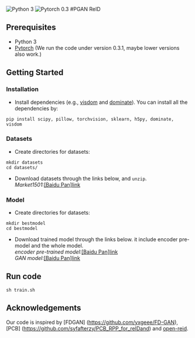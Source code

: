 ![Python 3](https://img.shields.io/badge/python-3-green.svg) ![Pytorch 0.3](https://img.shields.io/badge/pytorch-0.3-blue.svg)
#PGAN
ReID 
## Prerequisites
- Python 3
- [Pytorch](https://pytorch.org/) (We run the code under version 0.3.1, maybe lower versions also work.)

## Getting Started

### Installation
- Install dependencies (e.g., [visdom](https://github.com/facebookresearch/visdom) and [dominate](https://github.com/Knio/dominate)). You can install all the dependencies by:
```
pip install scipy, pillow, torchvision, sklearn, h5py, dominate, visdom
```
### Datasets
- Create directories for datasets:
```
mkdir datasets
cd datasets/
```
- Download datasets through the links below, and `unzip`.  
*Market1501*:[[Baidu Pan]link](https://pan.baidu.com/s/1XN5EyIFHcOxATezcWbVLTA)  

### Model
- Create directories for datasets:
```
mkdir bestmodel
cd bestmodel
```
- Download trained model through the links below. it include encoder pre-model and the whole model.  
*encoder pre-trained model*:[[Baidu Pan]link](https://pan.baidu.com/s/1T626WlYHoad31Kadn2x1MA)  
*GAN model*:[[Baidu Pan]link](https://pan.baidu.com/s/1haO4CvBFGuK6QA9BuStwzA) 

## Run code
```
sh train.sh
```

## Acknowledgements
Our code is inspired by [FDGAN] (https://github.com/yxgeee/FD-GAN), [PCB] (https://github.com/syfafterzy/PCB_RPP_for_reIDand) and [open-reid](https://github.com/Cysu/open-reid).


